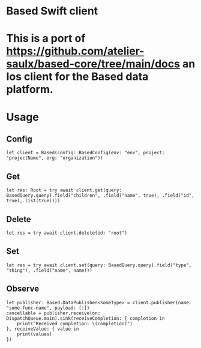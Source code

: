 # Based Swift client

This is a port of https://github.com/atelier-saulx/based-core/tree/main/docs an Ios client for the Based data platform.
=======
# Usage

## Config
```
let client = Based(config: BasedConfig(env: "env", project: "projectName", org: "organization"))
```
## Get
```
let res: Root = try await client.get(query: BasedQuery.query(.field("children", .field("name", true), .field("id", true),.list(true))))
```
## Delete
```
let res = try await client.delete(id: "root")
```
## Set
```
let res = try await client.set(query: BasedQuery.query(.field("type", "thing"), .field("name", name)))
```
## Observe
```
let publisher: Based.DataPublisher<SomeType> = client.publisher(name: "some-func-name", payload: [:])
cancellable = publisher.receive(on: DispatchQueue.main).sink(receiveCompletion: { completion in
    print("Received completion: \(completion)")
}, receiveValue: { value in
    print(values)
})
```
